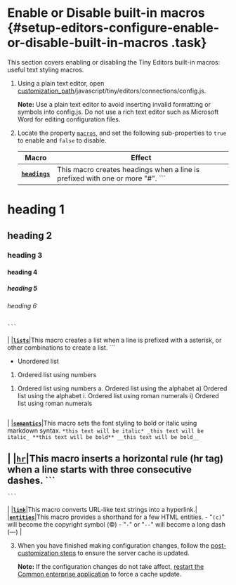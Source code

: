 # Enable or Disable built-in macros {#setup-editors-configure-enable-or-disable-built-in-macros .task}

This section covers enabling or disabling the Tiny Editors built-in macros: useful text styling macros.

1.  Using a plain text editor, open [customization\_path](t_determine-customization-path.md)/javascript/tiny/editors/connections/config.js.

    **Note:** Use a plain text editor to avoid inserting invalid formatting or symbols into config.js. Do not use a rich text editor such as Microsoft Word for editing configuration files.

2.  Locate the property [`macros`](r_config-js-sample.md#macros), and set the following sub-properties to `true` to enable and `false` to disable.

    |Macro|Effect|
    |-----|------|
    |**[`headings`](r_config-js-sample.md#macros_headings)**|This macro creates headings when a line is prefixed with one or more "\#".     ```
# heading 1
## heading 2
### heading 3
#### heading 4
##### heading 5
###### heading 6
    ```

|
    |**[`lists`](r_config-js-sample.md#macros_lists)**|This macro creates a list when a line is prefixed with a asterisk, or other combinations to create a list.     ```
* Unordered list
1. Ordered list using numbers
1) Ordered list using numbers
a. Ordered list using the alphabet
a) Ordered list using the alphabet
i. Ordered list using roman numerals
i) Ordered list using roman numerals
    ```

|
    |**[`semantics`](r_config-js-sample.md#macros_semantics)**|This macro sets the font styling to bold or italic using markdown syntax.     ```
*this text will be italic*
_this text will be italic_
**this text will be bold**
__this text will be bold__
    ```

|
    |**[`hr`](r_config-js-sample.md#macros_hr)**|This macro inserts a horizontal rule \(hr tag\) when a line starts with three consecutive dashes.     ```
---
    ```

|
    |**[`link`](r_config-js-sample.md#macros_link)**|This macro converts URL-like text strings into a hyperlink.|
    |**[`entities`](r_config-js-sample.md#macros_entities)**|This macro provides a shorthand for a few HTML entities.     -   "`(c)`" will become the copyright symbol \(©\)
    -   "`-`" or "`--`" will become a long dash \(—\)
|

3.  When you have finished making configuration changes, follow the [post-customization steps](https://help.hcltechsw.com/connections/v6/admin/customize/t_admin_common_customize_postreq.html) to ensure the server cache is updated.

    **Note:** If the configuration changes do not take affect, [restart the Common enterprise application](t_restart-common-app.md) to force a cache update.


